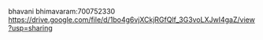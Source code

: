  bhavani bhimavaram:700752330
https://drive.google.com/file/d/1bo4g6vjXCkjRGfQlf_3G3voLXJwI4gaZ/view?usp=sharing  
